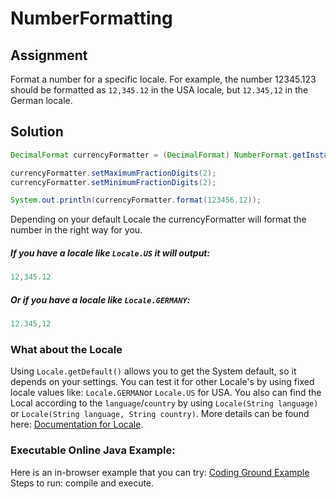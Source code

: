 # NumberFormatting 

## Assignment
Format a number for a specific locale. For example, the number 12345.123 should be formatted as `12,345.12` in the USA locale, but `12.345,12` in the German locale.

## Solution
```java
DecimalFormat currencyFormatter = (DecimalFormat) NumberFormat.getInstance(Locale.getDefault());

currencyFormatter.setMaximumFractionDigits(2);
currencyFormatter.setMinimumFractionDigits(2);

System.out.println(currencyFormatter.format(123456.12));
```

Depending on your default Locale the currencyFormatter will format the number in the right way for you.

##### If you have a locale like `Locale.US` it will output:
```java
12,345.12
```

##### Or if you have a locale like `Locale.GERMANY`:
```java
12.345,12
```

### What about the Locale
Using `Locale.getDefault()` allows you to get the System default, so it depends on your settings. You can test it for other Locale's by using fixed locale values like: `Locale.GERMAN`or `Locale.US` for USA. You also can find the Local according to the `language`/`country` by using `Locale(String language)` or `Locale(String language, String country)`. More details can be found here: [Documentation for Locale].

### Executable Online Java Example:
Here is an in-browser example that you can try: [Coding Ground Example]
Steps to run: compile and execute.

[Coding Ground Example]:http://www.tutorialspoint.com/compile_java_online.php?PID=0Bw_CjBb95KQMbHZ0NWc1OVRONkE
[Documentation for Locale]:http://docs.oracle.com/javase/7/docs/api/java/util/Locale.html
